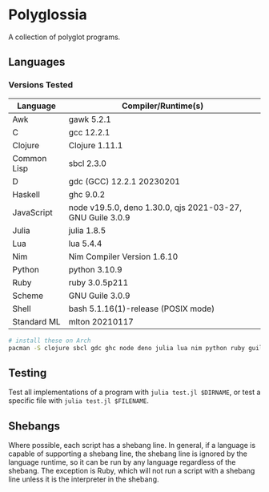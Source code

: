 # Polyglossia

A collection of polyglot programs.

## Languages

### Versions Tested

| Language    | Compiler/Runtime(s)
| -           | -
| Awk         | gawk 5.2.1
| C           | gcc 12.2.1
| Clojure     | Clojure 1.11.1
| Common Lisp | sbcl 2.3.0
| D           | gdc (GCC) 12.2.1 20230201
| Haskell     | ghc 9.0.2
| JavaScript  | node v19.5.0, deno 1.30.0, qjs 2021-03-27, GNU Guile 3.0.9
| Julia       | julia 1.8.5
| Lua         | lua 5.4.4
| Nim         | Nim Compiler Version 1.6.10
| Python      | python 3.10.9
| Ruby        | ruby 3.0.5p211
| Scheme      | GNU Guile 3.0.9
| Shell       | bash 5.1.16(1)-release (POSIX mode)
| Standard ML | mlton 20210117

```sh
# install these on Arch
pacman -S clojure sbcl gdc ghc node deno julia lua nim python ruby guile mlton
```

## Testing

Test all implementations of a program with `julia test.jl $DIRNAME`, or
test a specific file with `julia test.jl $FILENAME`.

## Shebangs

Where possible, each script has a shebang line. In general, if a language is
capable of supporting a shebang line, the shebang line is ignored by the
language runtime, so it can be run by any language regardless of the shebang.
The exception is Ruby, which will not run a script with a shebang line unless
it is the interpreter in the shebang.
